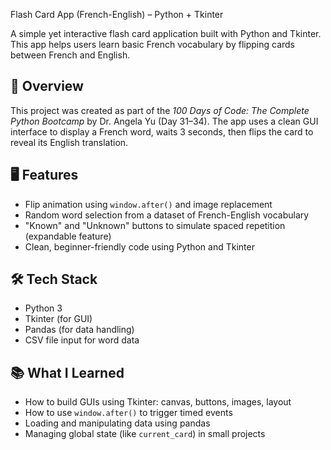 Flash Card App (French-English) – Python + Tkinter

A simple yet interactive flash card application built with Python and Tkinter. This app helps users learn basic French vocabulary by flipping cards between French and English.

## 📌 Overview

This project was created as part of the *100 Days of Code: The Complete Python Bootcamp* by Dr. Angela Yu (Day 31–34). The app uses a clean GUI interface to display a French word, waits 3 seconds, then flips the card to reveal its English translation.

## 🖥 Features

- Flip animation using `window.after()` and image replacement
- Random word selection from a dataset of French-English vocabulary
- "Known" and "Unknown" buttons to simulate spaced repetition (expandable feature)
- Clean, beginner-friendly code using Python and Tkinter

## 🛠 Tech Stack

- Python 3
- Tkinter (for GUI)
- Pandas (for data handling)
- CSV file input for word data

## 📚 What I Learned

- How to build GUIs using Tkinter: canvas, buttons, images, layout
- How to use `window.after()` to trigger timed events
- Loading and manipulating data using pandas
- Managing global state (like `current_card`) in small projects

